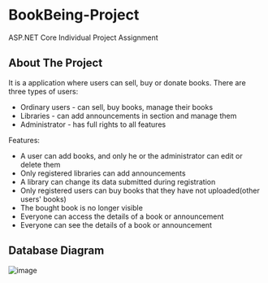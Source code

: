 # BookBeing-Project
ASP.NET Core Individual Project Assignment

About The Project
------------
It is a application where users can sell, buy or donate books. 
There are three types of users: 
 * Ordinary users - can sell, buy books, manage their books 
 * Libraries - can add announcements in section and manage them
 * Administrator - has full rights to all features 

Features:
* A user can add books, and only he or the administrator can edit or delete them
* Only registered libraries can add announcements
* A library can change its data submitted during registration 
* Only registered users can buy books that they have not uploaded(other users' books)
* The bought book is no longer visible
* Everyone can access the details of a book or announcement
* Everyone can see the details of a book or announcement

Database Diagram
------------
 ![image](https://user-images.githubusercontent.com/73797505/129964635-54fc9088-0d26-4f2a-8287-dabdb4f43f7b.png)

 
